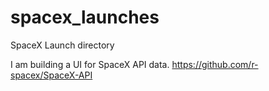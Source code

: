 # spacex_launches
SpaceX Launch directory

I am building a UI for SpaceX API data.
https://github.com/r-spacex/SpaceX-API
